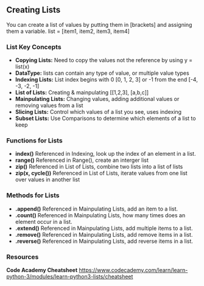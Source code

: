 ## Creating Lists 

You can create a list of values by putting them in [brackets] and assigning them a variable. 
list = [item1, item2, item3, item4] 

### List Key Concepts 
- **Copying Lists:** Need to copy the values not the reference by using y = list(x) 
- **DataType:** lists can contain any type of value, or multiple value types
- **Indexing Lists:** List index begins with 0 [0, 1, 2, 3] or -1 from the end [-4, -3, -2, -1]
- **List of Lists:** Creating & mainpulating [[1,2,3], [a,b,c]]
- **Mainpulating Lists:** Changing values, adding additional values or removing values from a list 
- **Slicing Lists:** Control which values of a list you see, uses indexing 
- **Subset Lists:** Use Comparisons to determine which elements of a list to keep 

### Functions for Lists 
- **index()** Referenced in Indexing, look up the index of an element in a list. 
- **range()** Referenced in Range(), create an interger list 
- **zip()** Referenced in List of Lists, combine two lists into a list of lists
- **zip(x, cycle())** Referenced in List of Lists, iterate values from one list over values in another list 

### Methods for Lists 
- **.append()** Referenced in Mainpulating Lists, add an item to a list.  
- **.count()** Referenced in Mainpulating Lists, how many times does an element occur in a list. 
- **.extend()** Referenced in Mainpulating Lists, add multiple items to a list. 
- **.remove()** Referenced in Mainpulating Lists, add remove items in a list.
- **.reverse()** Referenced in Mainpulating Lists, add reverse items in a list.

### Resources 
**Code Academy Cheatsheet** https://www.codecademy.com/learn/learn-python-3/modules/learn-python3-lists/cheatsheet
